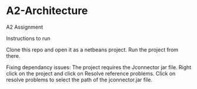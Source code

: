 # A2-Architecture
A2 Assignment

Instructions to run

Clone this repo and open it as a netbeans project. Run the project from there.

Fixing dependancy issues:
The project requires the Jconnector jar file. Right click on the project and click on Resolve reference problems. 
Click on resolve problems to select the path of the jconnector.jar file.

